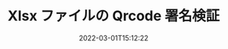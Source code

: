 ---
############################# Static ############################
layout: "auto-gen-signature"
date: 2022-03-01T15:12:22
draft: false
operation: Verify
signaturetype: Qrcode
fileformat: Xlsx
productName: Java
lang: ja
productCode: java
otherformats: pdf doc docx docm dot dotm dotx odt ott rtf xls xlsx xlsm xlsb csv ods ots xltx xltm ppt pptx pps ppsx odp otp potx potm pptm ppsm png jpg bmp gif tiff svg webp wmf
breadcrumb: Put Qrcode signature on Xlsx for Java

############################# Head ############################
head_title: "Java による Xlsx ファイルの Qrcode 署名の検証"
head_description: "数行の Java コードを使用して、Xlsx ドキュメントとその Qrcode 署名を検証します。"

############################# Header ############################
title: "Xlsx ファイルの Qrcode 署名検証"
description: "Java の API は、Xlsx ドキュメントで Qrcode 署名を検証する機会を提供します。 Xlsx ドキュメント内の電子署名の検証は、迅速かつ簡単に実行できます。"
bg_image: "https://cms.admin.containerize.com/templates/aspose/App_Themes/V3/images/bg/header1.png"
bg_overlay: false
button:
    enable: true

############################# SubMenu ############################
submenu:
    enable: true

    left:
        img_alt: "GroupDocs.Signature for Java"
        image: "https://cms.admin.containerize.com/templates/groupdocs/images/product-logos/90x90-noborder/groupdocs-signature-java.png"
        product: "GroupDocs.Signature"
        platform: "Java"



############################# About ############################
about:
    enable: true
    title: "新しい GroupDocs.Signature for Java API 機能を発見する"
    content: |
        [GroupDocs.Signature for Java](https://products.groupdocs.com/signature/java/) API は、電子署名を使用して多数のドキュメント形式を処理する幅広い方法を提供します。テキスト、画像、デジタル証明書、バーコード、QR コード、スタンプ、メタデータなど、さまざまな種類のデジタル署名がサポートされています。顧客は、PDF、MS Word ドキュメント、MS Excel ワークブック、MS PowerPoint プレゼンテーション、Adobe Photoshop ファイル、およびさまざまな画像形式でデジタル署名を追加、削除、編集、検証、または検索できます。驚くほど多くの追加機能と設定が利用可能です。
    

############################# Steps ############################
steps:
    enable: true
    title_left: "Xlsx ドキュメントで Qrcode 署名を検証する方法"
    content_left: |
        [GroupDocs.Signature for Java](https://products.groupdocs.com/signature/java/) には、Xlsx ドキュメントに配置された Qrcode 署名の検証などの便利な機能が含まれています。余分なコードを実装せずに、この機会を利用してください。
        
        * まず、検証対象のドキュメントへのパスをコンストラクタ パラメータとして提供する Signature クラスをインスタンス化します。
        * 次に、新しい VerifyOptions オブジェクトを作成し、必要なすべてのプロパティを設定します。
        * 最後に、Signature のオブジェクト Verify メソッドを呼び出して、VerifyOptions インスタンスを渡します。
        * 次に、検証結果を処理します。

    title_right: "System Requirements"
    content_right: |
        GroupDocs.Signature for Java は、すべての主要なプラットフォームとオペレーティング システムでサポートされています。以下のコードを実行する前に、システムに次の前提条件がインストールされていることを確認してください。

        * オペレーティング システム: Microsoft Windows、Linux、MacOS
        * 開発環境: NetBeans, Intellij IDEA, Eclipse, etc.
        * Java runtime: J2SE 6.0 and above
        * [Maven](https://repository.groupdocs.com/webapp/#/artifacts/browse/tree/General/repo/com/groupdocs/groupdocs-signature) から GroupDocs.Signature for Java の最新バージョンをダウンロードします
         
    code: |
        ```java    
                
        // Set up input Xlsx file
        String filePath = "input.xlsx";

        // Instantiate Signature for input file
        Signature signature = new Signature(filePath);

        //Provide verification options
        QrCodeVerifyOptions options = new QrCodeVerifyOptions();

        // process only first page
        options.setPagesSetup(new PagesSetup());
        options.setPageNumber(1);
        options.setAllPages(false);
        // specify text match type
        options.setMatchType(TextMatchType.StartsWith);
        // specify text pattern to search
        options.setText("QrCode text");
                            
        // Verify document signatures
        VerificationResult result = signature.verify(options);

        //process result
        if (result.isValid())
        {
            //..
        }

        ```

############################# Demos ############################
demos:
    enable: true
    title: "Qrcode 署名による署名 ライブ デモ"
    content: |
       [GroupDocs.Signature App](https://products.groupdocs.app/signature/family) Web サイトにアクセスして、Xlsx ファイルにさまざまな電子署名を今すぐ追加してください。          

############################# More Formats ############################
more_formats:
    enable: true
    title: "Java を使用して、他の Qrcode 署名を検証します"
    content: |
        "さまざまなドキュメントに配置された電子署名の検証。以下に示すように、一般的なファイル形式の署名の品質を確認してください。"
    format: 
       
       
back_to_top:
    enable: true
---